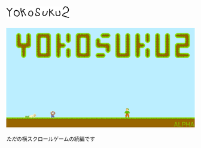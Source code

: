 # ![](imgs/logoblackmini.gif)  
<div align="center">
<img src="imgs/logo_2.png" title="imgs/logo_2.png"><!-- <img src="imgs/alpha.png" title="imgs/alpha.png"> -->
</div>
<br/>
<div align="center">
<!-- <img src="/screenshots/screenshot - 2020-03-07 - 10-02-45 045.png" title="/screenshots/screenshot - 2020-03-07 - 10-02-45 045.png"> -->
</div>
<i>ただ</i>の横スクロールゲームの続編です
